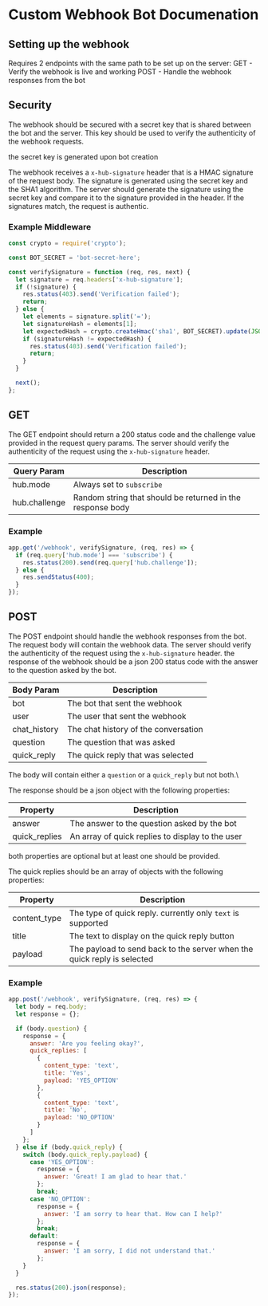 # Custom Webhook Bot Documenation

## Setting up the webhook

Requires 2 endpoints with the same path to be set up on the server:
GET - Verify the webhook is live and working
POST - Handle the webhook responses from the bot

## Security

The webhook should be secured with a secret key that is shared between the bot and the server. This key should be used to verify the authenticity of the webhook requests.

the secret key is generated upon bot creation

The webhook receives a `x-hub-signature` header that is a HMAC signature of the request body. The signature is generated using the secret key and the SHA1 algorithm. The server should generate the signature using the secret key and compare it to the signature provided in the header. If the signatures match, the request is authentic.

### Example Middleware

```js
const crypto = require('crypto');

const BOT_SECRET = 'bot-secret-here';

const verifySignature = function (req, res, next) {
  let signature = req.headers['x-hub-signature'];
  if (!signature) {
    res.status(403).send('Verification failed');
    return;
  } else {
    let elements = signature.split('=');
    let signatureHash = elements[1];
    let expectedHash = crypto.createHmac('sha1', BOT_SECRET).update(JSON.stringify(req.body)).digest('hex');
    if (signatureHash != expectedHash) {
      res.status(403).send('Verification failed');
      return;
    }
  }

  next();
};
```

## GET

The GET endpoint should return a 200 status code and the challenge value provided in the request query params.
The server should verify the authenticity of the request using the `x-hub-signature` header.

| Query Param   | Description                                                |
| ------------- | ---------------------------------------------------------- |
| hub.mode      | Always set to `subscribe`                                  |
| hub.challenge | Random string that should be returned in the response body |

### Example

```js
app.get('/webhook', verifySignature, (req, res) => {
  if (req.query['hub.mode'] === 'subscribe') {
    res.status(200).send(req.query['hub.challenge']);
  } else {
    res.sendStatus(400);
  }
});
```

## POST

The POST endpoint should handle the webhook responses from the bot. The request body will contain the webhook data. The server should verify the authenticity of the request using the `x-hub-signature` header.
the response of the webhook should be a json 200 status code with the answer to the question asked by the bot.

| Body Param   | Description                          |
| ------------ | ------------------------------------ |
| bot          | The bot that sent the webhook        |
| user         | The user that sent the webhook       |
| chat_history | The chat history of the conversation |
| question     | The question that was asked          |
| quick_reply  | The quick reply that was selected    |

The body will contain either a `question` or a `quick_reply` but not both.\

The response should be a json object with the following properties:

| Property      | Description                                      |
| ------------- | ------------------------------------------------ |
| answer        | The answer to the question asked by the bot      |
| quick_replies | An array of quick replies to display to the user |

both properties are optional but at least one should be provided.

The quick replies should be an array of objects with the following properties:

| Property     | Description                                                             |
| ------------ | ----------------------------------------------------------------------- |
| content_type | The type of quick reply. currently only `text` is supported             |
| title        | The text to display on the quick reply button                           |
| payload      | The payload to send back to the server when the quick reply is selected |

### Example

```js
app.post('/webhook', verifySignature, (req, res) => {
  let body = req.body;
  let response = {};

  if (body.question) {
    response = {
      answer: 'Are you feeling okay?',
      quick_replies: [
        {
          content_type: 'text',
          title: 'Yes',
          payload: 'YES_OPTION'
        },
        {
          content_type: 'text',
          title: 'No',
          payload: 'NO_OPTION'
        }
      ]
    };
  } else if (body.quick_reply) {
    switch (body.quick_reply.payload) {
      case 'YES_OPTION':
        response = {
          answer: 'Great! I am glad to hear that.'
        };
        break;
      case 'NO_OPTION':
        response = {
          answer: 'I am sorry to hear that. How can I help?'
        };
        break;
      default:
        response = {
          answer: 'I am sorry, I did not understand that.'
        };
    }
  }

  res.status(200).json(response);
});
```
